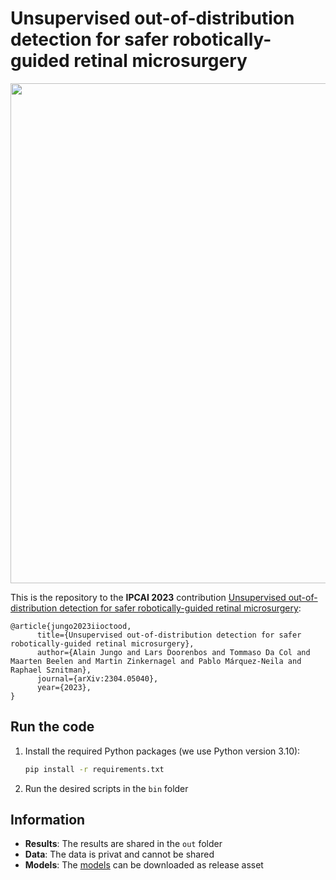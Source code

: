 # Unsupervised out-of-distribution detection for safer robotically-guided retinal microsurgery

<p align="center">
  <img src="https://user-images.githubusercontent.com/24993748/231515513-30fd7b84-f46e-495f-893b-998d65e1bd38.png" width="800">
</p>


This is the repository to the **IPCAI 2023** contribution [Unsupervised out-of-distribution detection for safer robotically-guided retinal microsurgery](https://arxiv.org/abs/2304.05040):
```
@article{jungo2023iioctood,
      title={Unsupervised out-of-distribution detection for safer robotically-guided retinal microsurgery}, 
      author={Alain Jungo and Lars Doorenbos and Tommaso Da Col and Maarten Beelen and Martin Zinkernagel and Pablo Márquez-Neila and Raphael Sznitman},
      journal={arXiv:2304.05040},
      year={2023},
}
```

## Run the code
1. Install the required Python packages (we use Python version 3.10):
   ```bash
   pip install -r requirements.txt
   ```
2. Run the desired scripts in the `bin` folder


## Information
- **Results**: The results are shared in the `out` folder
- **Data**: The data is privat and cannot be shared
- **Models**: The [models](https://github.com/alainjungo/ipcai23-iioct-ood/releases/latest) can be downloaded as release asset
